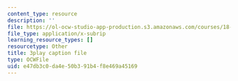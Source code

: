 ```yaml
---
content_type: resource
description: ''
file: https://ol-ocw-studio-app-production.s3.amazonaws.com/courses/18-06sc-linear-algebra-fall-2011/e47db3c0da4e50b391b4f8e469a45169_2IdtqGM6KWU.vtt
file_type: application/x-subrip
learning_resource_types: []
resourcetype: Other
title: 3play caption file
type: OCWFile
uid: e47db3c0-da4e-50b3-91b4-f8e469a45169
---
```

